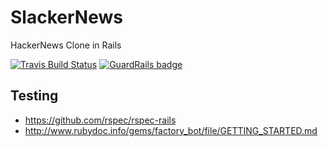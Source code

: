 # SlackerNews
HackerNews Clone in Rails

[![Travis Build Status](https://api.travis-ci.org/kaozente/SlackerNews.svg?branch=master)](https://travis-ci.org/kaozente/SlackerNews) [![GuardRails badge](https://badges.production.guardrails.io/shtakai/SlackerNews.svg)](https://www.guardrails.io)

## Testing

  * https://github.com/rspec/rspec-rails
  * http://www.rubydoc.info/gems/factory_bot/file/GETTING_STARTED.md
  